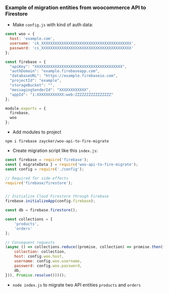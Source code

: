 ### Example of migration entities from woocommerce API to Firestore
- Make `config.js` with kind of auth data:
```js
const woo = {
  host: 'example.com',
  username: 'ck_XXXXXXXXXXXXXXXXXXXXXXXXXXXXXXXXXXXXXXXX',
  password: 'cs_XXXXXXXXXXXXXXXXXXXXXXXXXXXXXXXXXXXXXXXX'
};

const firebase = {
  "apiKey": "XXXXXXXXXXXXXXXXXXXXXXXXXXXXXXXXXXXXXXX",
  "authDomain": "example.firebaseapp.com",
  "databaseURL": "https://example.firebaseio.com",
  "projectId": "example",
  "storageBucket": "",
  "messagingSenderId": "XXXXXXXXXXXX",
  "appId": "1:XXXXXXXXXXXX:web:ZZZZZZZZZZZZZZZZ"
};

module.exports = {
  firebase,
  woo
};
```

- Add modules to project

```npm i firebase zaycker/woo-api-to-fire-migrate```

- Create migration script like this `index.js`:
```js
const firebase = require('firebase');
const { migrateData } = require('woo-api-to-fire-migrate');
const config = require('./config');

// Required for side-effects
require('firebase/firestore');


// Initialize Cloud Firestore through Firebase
firebase.initializeApp(config.firebase);

const db = firebase.firestore();

const collections = [
    'products',
    'orders'
];

// Consequent requests
(async () => collections.reduce((promise, collection) => promise.then(() => migrateData({
    collection: collection,
    host: config.woo.host,
    username: config.woo.username,
    password: config.woo.password,
    db,
})), Promise.resolve()))();
```

- `node index.js` to migrate two API entities `products` and `orders`
